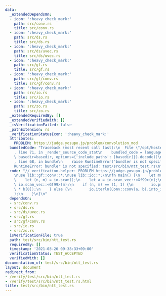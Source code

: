 ```yaml
---
data:
  _extendedDependsOn:
  - icon: ':heavy_check_mark:'
    path: src/conv.rs
    title: src/conv.rs
  - icon: ':heavy_check_mark:'
    path: src/ds.rs
    title: src/ds.rs
  - icon: ':heavy_check_mark:'
    path: src/ds/uvec.rs
    title: src/ds/uvec.rs
  - icon: ':heavy_check_mark:'
    path: src/gf.rs
    title: src/gf.rs
  - icon: ':heavy_check_mark:'
    path: src/gf/conv.rs
    title: src/gf/conv.rs
  - icon: ':heavy_check_mark:'
    path: src/io.rs
    title: src/io.rs
  - icon: ':heavy_check_mark:'
    path: src/zo.rs
    title: src/zo.rs
  _extendedRequiredBy: []
  _extendedVerifiedWith: []
  _isVerificationFailed: false
  _pathExtension: rs
  _verificationStatusIcon: ':heavy_check_mark:'
  attributes:
    PROBLEM: https://judge.yosupo.jp/problem/convolution_mod
  bundledCode: "Traceback (most recent call last):\n  File \"/opt/hostedtoolcache/Python/3.9.2/x64/lib/python3.9/site-packages/onlinejudge_verify/documentation/build.py\"\
    , line 71, in _render_source_code_stat\n    bundled_code = language.bundle(stat.path,\
    \ basedir=basedir, options={'include_paths': [basedir]}).decode()\n  File \"/opt/hostedtoolcache/Python/3.9.2/x64/lib/python3.9/site-packages/onlinejudge_verify/languages/user_defined.py\"\
    , line 68, in bundle\n    raise RuntimeError('bundler is not specified: {}'.format(path.as_posix()))\n\
    RuntimeError: bundler is not specified: test/src/bin/ntt_test.rs\n"
  code: "// verification-helper: PROBLEM https://judge.yosupo.jp/problem/convolution_mod\n\
    \nuse lib::gf::conv::*;\nuse lib::io::*;\n\nfn main() {\n    let mut io = IO::new();\n\
    \    let (n, m) = io.scan();\n    let a = io.scan_vec::<Gf99>(n);\n    let b =\
    \ io.scan_vec::<Gf99>(m);\n    if (n, m) == (1, 1) {\n        io.println(a[0]\
    \ * b[0]);\n    } else {\n        io.iterln(Conv::conv(a, b).into_iter(), \" \"\
    );\n    }\n}\n"
  dependsOn:
  - src/conv.rs
  - src/ds.rs
  - src/ds/uvec.rs
  - src/gf.rs
  - src/gf/conv.rs
  - src/io.rs
  - src/zo.rs
  isVerificationFile: true
  path: test/src/bin/ntt_test.rs
  requiredBy: []
  timestamp: '2021-03-26 09:38:33+09:00'
  verificationStatus: TEST_ACCEPTED
  verifiedWith: []
documentation_of: test/src/bin/ntt_test.rs
layout: document
redirect_from:
- /verify/test/src/bin/ntt_test.rs
- /verify/test/src/bin/ntt_test.rs.html
title: test/src/bin/ntt_test.rs
---
```

